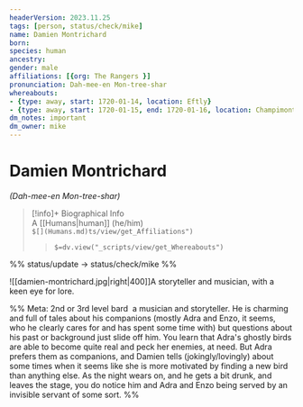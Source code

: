 ```yaml
---
headerVersion: 2023.11.25
tags: [person, status/check/mike]
name: Damien Montrichard
born:
species: human
ancestry:
gender: male
affiliations: [{org: The Rangers }]
pronunciation: Dah-mee-en Mon-tree-shar
whereabouts:
- {type: away, start: 1720-01-14, location: Eftly}
- {type: away, start: 1720-01-15, end: 1720-01-16, location: Champimont}
dm_notes: important
dm_owner: mike
---
```

# Damien Montrichard
*(Dah-mee-en Mon-tree-shar)*
>[!info]+ Biographical Info  
> A [[Humans|human]] (he/him)  
> `$[](Humans.md)ts/view/get_Affiliations")`  
>> `$=dv.view("_scripts/view/get_Whereabouts")`

%% status/update -> status/check/mike %%

![[damien-montrichard.jpg|right|400]]A storyteller and musician, with a keen eye for lore.

%% Meta: 2nd or 3rd level bard 
 a musician and storyteller. He is charming and full of tales about his companions (mostly Adra and Enzo, it seems, who he clearly cares for and has spent some time with) but questions about his past or background just slide off him. You learn that Adra's ghostly birds are able to become quite real and peck her enemies, at need. But Adra prefers them as companions, and Damien tells (jokingly/lovingly) about some times when it seems like she is more motivated by finding a new bird than anything else. As the night wears on, and he gets a bit drunk, and leaves the stage, you do notice him and Adra and Enzo being served by an invisible servant of some sort.
%%
